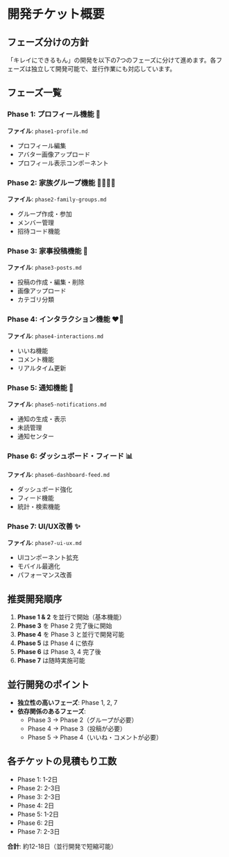# 開発チケット概要

## フェーズ分けの方針

「キレイにできるもん」の開発を以下の7つのフェーズに分けて進めます。各フェーズは独立して開発可能で、並行作業にも対応しています。

## フェーズ一覧

### Phase 1: プロフィール機能 👤
**ファイル**: `phase1-profile.md`
- プロフィール編集
- アバター画像アップロード
- プロフィール表示コンポーネント

### Phase 2: 家族グループ機能 👨‍👩‍👧‍👦
**ファイル**: `phase2-family-groups.md`
- グループ作成・参加
- メンバー管理
- 招待コード機能

### Phase 3: 家事投稿機能 📝
**ファイル**: `phase3-posts.md`
- 投稿の作成・編集・削除
- 画像アップロード
- カテゴリ分類

### Phase 4: インタラクション機能 ❤️💬
**ファイル**: `phase4-interactions.md`
- いいね機能
- コメント機能
- リアルタイム更新

### Phase 5: 通知機能 🔔
**ファイル**: `phase5-notifications.md`
- 通知の生成・表示
- 未読管理
- 通知センター

### Phase 6: ダッシュボード・フィード 📊
**ファイル**: `phase6-dashboard-feed.md`
- ダッシュボード強化
- フィード機能
- 統計・検索機能

### Phase 7: UI/UX改善 ✨
**ファイル**: `phase7-ui-ux.md`
- UIコンポーネント拡充
- モバイル最適化
- パフォーマンス改善

## 推奨開発順序

1. **Phase 1 & 2** を並行で開始（基本機能）
2. **Phase 3** を Phase 2 完了後に開始
3. **Phase 4** を Phase 3 と並行で開発可能
4. **Phase 5** は Phase 4 に依存
5. **Phase 6** は Phase 3, 4 完了後
6. **Phase 7** は随時実施可能

## 並行開発のポイント

- **独立性の高いフェーズ**: Phase 1, 2, 7
- **依存関係のあるフェーズ**: 
  - Phase 3 → Phase 2（グループが必要）
  - Phase 4 → Phase 3（投稿が必要）
  - Phase 5 → Phase 4（いいね・コメントが必要）

## 各チケットの見積もり工数

- Phase 1: 1-2日
- Phase 2: 2-3日
- Phase 3: 2-3日
- Phase 4: 2日
- Phase 5: 1-2日
- Phase 6: 2日
- Phase 7: 2-3日

**合計**: 約12-18日（並行開発で短縮可能）